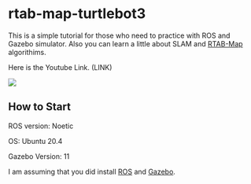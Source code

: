 # rtab-map-turtlebot3
This is a simple tutorial for those who need to practice with ROS and Gazebo simulator. Also you can learn a little about SLAM and [RTAB-Map](http://introlab.github.io/rtabmap/) algorithims.

Here is the Youtube Link.
(LINK)

<img src="https://github.com/kavehsgh/rtabmap-turtlebot3/blob/main/Pictures/Screenshot%20(200).png">


## How to Start

ROS version: Noetic

OS: Ubuntu 20.4

Gazebo Version: 11

I am assuming that you did install [ROS](http://wiki.ros.org/noetic/Installation) and [Gazebo](https://classic.gazebosim.org/).




